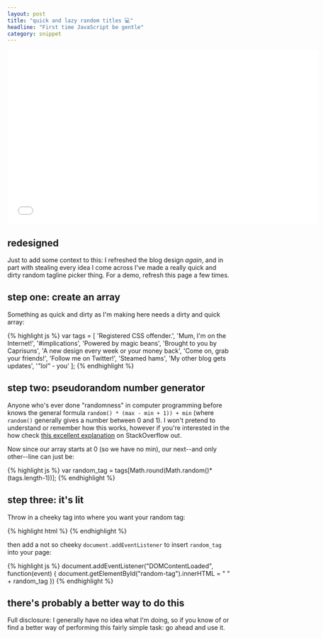 ```yaml
---
layout: post
title: "quick and lazy random titles 💻"
headline: "First time JavaScript be gentle"
category: snippet
---
```


<iframe width="700" height="394" src="//www.youtube.com/embed/MVRg8gZ8zPA" frameborder="0" allowfullscreen="0"> </iframe>

## redesigned

Just to add some context to this: I refreshed the blog design *again*, and in part with stealing every idea I come across I've made a really quick and dirty random tagline picker thing. For a demo, refresh this page a few times.

## step one: create an array

Something as quick and dirty as I'm making here needs a dirty and quick array:

{% highlight js %}
var tags = [
  'Registered CSS offender.',
  'Mum, I\'m on the Internet!',
  '#implications',
  'Powered by magic beans',
  'Brought to you by Caprisuns',
  'A new design every week or your money back',
  'Come on, grab your friends!',
  'Follow me on Twitter!',
  'Steamed hams',
  'My other blog gets updates',
  '<i>"lol"</i> - you'
];
{% endhighlight %}

## step two: pseudorandom number generator

Anyone who's ever done "randomness" in computer programming before knows the general formula `random() * (max - min + 1)) + min` (where `random()` generally gives a number between 0 and 1). I won't pretend to understand or remember how this works, however if you're interested in the how check [this excellent explanation](http://stackoverflow.com/a/1527820) on StackOverflow out.

Now since our array starts at 0 (so we have no min), our next--and only other--line can just be:

{% highlight js %}
var random_tag = tags[Math.round(Math.random()*(tags.length-1))];
{% endhighlight %}

## step three: it's lit

Throw in a cheeky tag into where you want your random tag:

{% highlight html %}
<span id=random-tag></span>
{% endhighlight %}

then add a not so cheeky ```document.addEventListener``` to insert ```random_tag``` into your page:

{% highlight js %}
document.addEventListener("DOMContentLoaded", function(event) {
  document.getElementById("random-tag").innerHTML = " " + random_tag
})
{% endhighlight %}

## there's probably a better way to do this

Full disclosure: I generally have no idea what I'm doing, so if you know of or find a better way of performing this fairly simple task: go ahead and use it.
